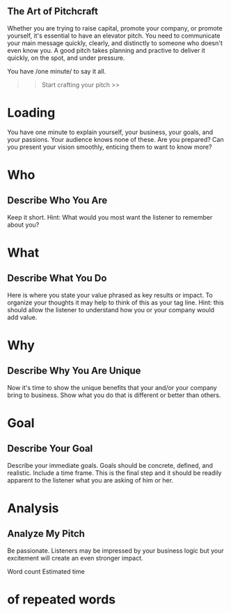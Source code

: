 The Art of Pitchcraft
---------------------
Whether you are trying to raise capital, promote your company, or promote yourself, it's essential to have an elevator pitch. You need to communicate your main message quickly, clearly, and distinctly to someone who doesn't even know you. A good pitch takes planning and practive to deliver it quickly, on the spot, and under pressure.

You have /one minute/ to say it all.

>> Start crafting your pitch >>

Loading
=======
You have one minute to explain yourself, your business, your goals, and your passions. Your audience knows none of these. Are you prepared? Can you present your vision smoothly, enticing them to want to know more?

Who
===
Describe Who You Are
--------------------
Keep it short. Hint: What would you most want the listener to remember about you?

What
====
Describe What You Do
--------------------
Here is where you state your value phrased as key results or impact. To organize your thoughts it may help to think of this as your tag line. Hint: this should allow the listener to understand how you or your company would add value.

Why
===
Describe Why You Are Unique
---------------------------
Now it's time to show the unique benefits that your and/or your company bring to business. Show what you do that is different or better than others.

Goal
====
Describe Your Goal
------------------
Describe your immediate goals. Goals should be concrete, defined, and realistic. Include a time frame. This is the final step and it should be readily apparent to the listener what you are asking of him or her.

Analysis
========
Analyze My Pitch
----------------
Be passionate. Listeners may be impressed by your business logic but your excitement will create an even stronger impact.

Word count
Estimated time
# of repeated words